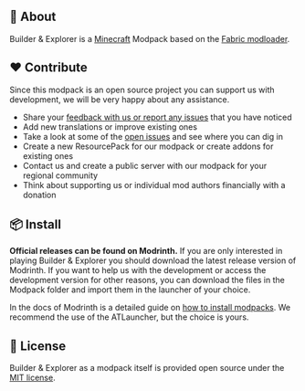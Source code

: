 ## 🧐 About
Builder & Explorer is a [Minecraft](https://minecraft.com/) Modpack based on the [Fabric modloader](https://fabricmc.net/).

## ❤️ Contribute
Since this modpack is an open source project you can support us with development, we will be very happy about any assistance.
- Share your [feedback with us or report any issues](https://github.com/derJuba007/builder-explorer/issues) that you have noticed
- Add new translations or improve existing ones
- Take a look at some of the [open issues](https://github.com/derJuba007/builder-explorer/issues) and see where you can dig in
- Create a new ResourcePack for our modpack or create addons for existing ones
- Contact us and create a public server with our modpack for your regional community
- Think about supporting us or individual mod authors financially with a donation

## 📦 Install 
**Official releases can be found on Modrinth.** If you are only interested in playing Builder & Explorer you should download the latest release version of Modrinth. If you want to help us with the development or access the development version for other reasons, you can download the files in the Modpack folder and import them in the launcher of your choice.

In the docs of Modrinth is a detailed guide on [how to install modpacks](https://docs.modrinth.com/docs/modpacks/playing_modpacks/). We recommend the use of the ATLauncher, but the choice is yours.

## 🔑 License
Builder & Explorer as a modpack itself is provided open source under the [MIT license](https://github.com/derJuba007/builder-explorer/blob/main/LICENSE.md).
